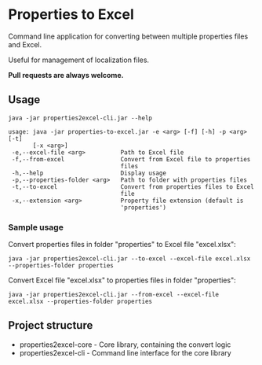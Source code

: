 # Properties to Excel

Command line application for converting between multiple properties files and Excel.

Useful for management of localization files.

**Pull requests are always welcome.**

## Usage

```
java -jar properties2excel-cli.jar --help

usage: java -jar properties-to-excel.jar -e <arg> [-f] [-h] -p <arg> [-t]
       [-x <arg>]
 -e,--excel-file <arg>          Path to Excel file
 -f,--from-excel                Convert from Excel file to properties
                                files
 -h,--help                      Display usage
 -p,--properties-folder <arg>   Path to folder with properties files
 -t,--to-excel                  Convert from properties files to Excel
                                file
 -x,--extension <arg>           Property file extension (default is
                                'properties')
```

### Sample usage

Convert properties files in folder "properties" to Excel file "excel.xlsx":

```
java -jar properties2excel-cli.jar --to-excel --excel-file excel.xlsx --properties-folder properties
```

Convert Excel file "excel.xlsx" to properties files in folder "properties":

```
java -jar properties2excel-cli.jar --from-excel --excel-file excel.xlsx --properties-folder properties
```

## Project structure

* properties2excel-core - Core library, containing the convert logic
* properties2excel-cli - Command line interface for the core library

